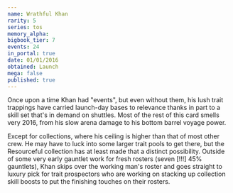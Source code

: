```yaml
---
name: Wrathful Khan
rarity: 5
series: tos
memory_alpha:
bigbook_tier: 7
events: 24
in_portal: true
date: 01/01/2016
obtained: Launch
mega: false
published: true
---
```


Once upon a time Khan had "events", but even without them, his lush trait trappings have carried launch-day bases to relevance thanks in part to a skill set that's in demand on shuttles. Most of the rest of this card smells very 2016, from his slow arena damage to his bottom barrel voyage power.

Except for collections, where his ceiling is higher than that of most other crew. He may have to luck into some larger trait pools to get there, but the Resourceful collection has at least made that a distinct possibility. Outside of some very early gauntlet work for fresh rosters (seven [!!!] 45% gauntlets), Khan skips over the working man's roster and goes straight to luxury pick for trait prospectors who are working on stacking up collection skill boosts to put the finishing touches on their rosters.
